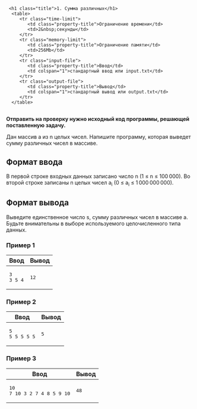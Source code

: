      <h1 class="title">1. Сумма различных</h1>
      <table>
         <tr class="time-limit">
            <td class="property-title">Ограничение времени</td>
            <td>2&nbsp;секунды</td>
         </tr>
         <tr class="memory-limit">
            <td class="property-title">Ограничение памяти</td>
            <td>256Mb</td>
         </tr>
         <tr class="input-file">
            <td class="property-title">Ввод</td>
            <td colspan="1">стандартный ввод или input.txt</td>
         </tr>
         <tr class="output-file">
            <td class="property-title">Вывод</td>
            <td colspan="1">стандартный вывод или output.txt</td>
         </tr>
      </table>
   </div>
   <h2></h2>
   <div class="legend"><span style="">
         <p><span style="font-weight:bold;">Отправить на проверку нужно исходный код программы, решающей поставленную задачу.</span> 
         </p></span><p>Дан массив <span class="tex-math-text">a</span> из <span class="tex-math-text">n</span> целых чисел. Напишите программу, которая выведет сумму различных чисел в массиве.
      </p>
   </div>
   <h2>Формат ввода</h2>
   <div class="input-specification"><span style="">
         <p>В первой строке входных данных записано число <span class="tex-math-text">n</span> (<span class="tex-math-text">1 &le; n &le; 100&#8239;000</span>). Во второй строке записаны <span class="tex-math-text">n</span> целых чисел <span class="tex-math-text">a<sub>i</sub></span> (<span class="tex-math-text">0 &le; a<sub>i</sub> &le; 1&#8239;000&#8239;000&#8239;000</span>).
         </p></span></div>
   <h2>Формат вывода</h2>
   <div class="output-specification"><span style="">
         <p>Выведите единственное число <span class="tex-math-text">s</span>, сумму различных чисел в массиве <span class="tex-math-text">a</span>. Будьте внимательны в выборе используемого целочисленного типа данных.
         </p></span></div>
   <h3>Пример 1</h3>
   <table class="sample-tests">
      <thead>
         <tr>
            <th>Ввод</th>
            <th>Вывод</th>
         </tr>
      </thead>
      <tbody>
         <tr>
            <td><pre>3
3 5 4
</pre></td>
            <td><pre>12
</pre></td>
         </tr>
      </tbody>
   </table>
   <h3>Пример 2</h3>
   <table class="sample-tests">
      <thead>
         <tr>
            <th>Ввод</th>
            <th>Вывод</th>
         </tr>
      </thead>
      <tbody>
         <tr>
            <td><pre>5
5 5 5 5 5
</pre></td>
            <td><pre>5
</pre></td>
         </tr>
      </tbody>
   </table>
   <h3>Пример 3</h3>
   <table class="sample-tests">
      <thead>
         <tr>
            <th>Ввод</th>
            <th>Вывод</th>
         </tr>
      </thead>
      <tbody>
         <tr>
            <td><pre>10
7 10 3 2 7 4 8 5 9 10
</pre></td>
            <td><pre>48
</pre></td>
         </tr>
      </tbody>
   </table>